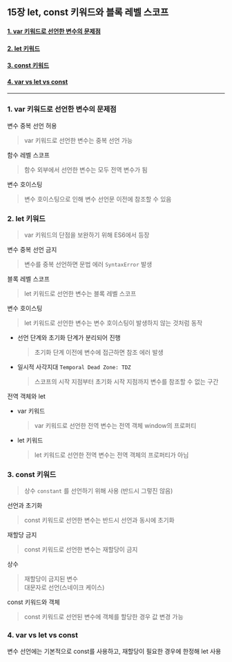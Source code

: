 ## 15장 let, const 키워드와 블록 레벨 스코프

#### [1. var 키워드로 선언한 변수의 문제점](#1-var-키워드로-선언한-변수의-문제점-1)
#### [2. let 키워드](#2-let-키워드-1)
#### [3. const 키워드](#3-const-키워드-1)
#### [4. var vs let vs const](#4-var-vs-let-vs-const-1)

***

### 1. var 키워드로 선언한 변수의 문제점
 변수 중복 선언 허용
  > var 키워드로 선언한 변수는 중복 선언 가능

 함수 레벨 스코프
  > 함수 외부에서 선언한 변수는 모두 전역 변수가 됨
 
 변수 호이스팅
  > 변수 호이스팅으로 인해 변수 선언문 이전에 참조할 수 있음


### 2. let 키워드
 > var 키워드의 단점을 보완하기 위해 ES6에서 등장

 변수 중복 선언 금지
  > 변수를 중복 선언하면 문법 에러 `SyntaxError` 발생

 블록 레벨 스코프
  > let 키워드로 선언한 변수는 블록 레벨 스코프

 변수 호이스팅
  > let 키워드로 선언한 변수는 변수 호이스팅이 발생하지 않는 것처럼 동작

  - 선언 단계와 초기화 단계가 분리되어 진행
     > 초기화 단계 이전에 변수에 접근하면 참조 에러 발생
                                 
  - 일시적 사각지대 `Temporal Dead Zone: TDZ`
     > 스코프의 시작 지점부터 초기화 시작 지점까지 변수를 참조할 수 없는 구간
  
 전역 객체와 let
  - var 키워드
     > var 키워드로 선언한 전역 변수는 전역 객체 window의 프로퍼티
  - let 키워드
     > let 키워드로 선언한 전역 변수는 전역 객체의 프로퍼티가 아님  


### 3. const 키워드
 > 상수 `constant` 를 선언하기 위해 사용 (반드시 그렇진 않음)

 선언과 초기화
  > const 키워드로 선언한 변수는 반드시 선언과 동시에 초기화

 재할당 금지
  > const 키워드로 선언한 변수는 재할당이 금지

 상수
  > 재할당이 금지된 변수   
  > 대문자로 선언(스네이크 케이스)

 const 키워드와 객체
  > const 키워드로 선언된 변수에 객체를 할당한 경우 값 변경 가능


### 4. var vs let vs const
 변수 선언에는 기본적으로 const를 사용하고, 재할당이 필요한 경우에 한정해 let 사용 


